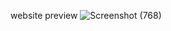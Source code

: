 website preview
![Screenshot (768)](https://github.com/user-attachments/assets/27b56e45-c746-4db8-b538-ff73614930ab)

